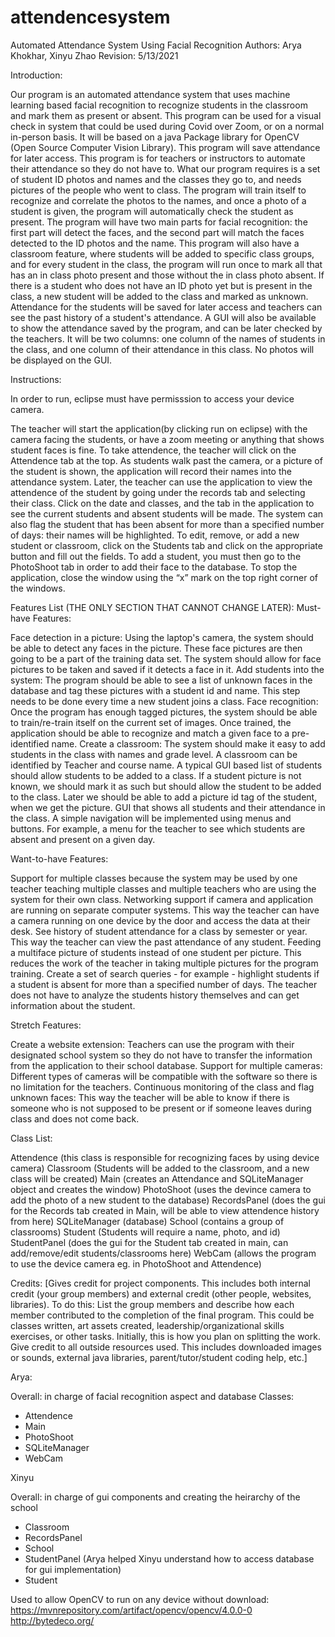 # attendencesystem

Automated Attendance System Using Facial Recognition
Authors: Arya Khokhar, Xinyu Zhao
Revision: 5/13/2021

Introduction: 

Our program is an automated attendance system that uses machine learning based facial recognition to recognize students in the classroom and mark them as present or absent. This program can be used for a visual check in system that could be used during Covid over Zoom, or on a normal in-person basis. It will be based on a java Package library for OpenCV (Open Source Computer Vision Library). This program will save attendance for later access. This program is for teachers or instructors to automate their attendance so they do not have to.
 What our program requires is a set of student ID photos and names and the classes they go to, and needs pictures of the people who went to class. 
The program will train itself to recognize and correlate the photos to the names, and once a photo of a student is given, the program will automatically check the student as present. The program will have two main parts for facial recognition: the first part will detect the faces, and the second part will match the faces detected to the ID photos and the name. 
This program will also have a classroom feature, where students will be added to specific class groups, and for every student in the class, the program will run once to mark all that has an in class photo present and those without the in class photo absent. If there is a student who does not have an ID photo yet but is present in the class, a new student will be added to the class and marked as unknown. Attendance for the students will be saved for later access and teachers can see the past history of a student's attendance.
A GUI will also be available to show the attendance saved by the program, and can be later checked by the teachers. It will be two columns: one column of the names of students in the class, and one column of their attendance in this class. No photos will be displayed on the GUI. 

Instructions:

In order to run, eclipse must have permisssion to access your device camera.

The teacher will start the application(by clicking run on eclipse) with the camera facing the students, or have a zoom meeting or anything that shows student faces is fine. To take attendence, the teacher will click on the Attendence tab at the top. As students walk past the camera, or a picture of the student is shown, the application will record their names into the attendance system. Later, the teacher can use the application to view the attendence of the student by going under the records tab and selecting their class. Click on the date and classes, and the tab in the application to see the current students and absent students will be made. The system can also flag the student that has been absent for more than a specified number of days: their names will be highlighted. To edit, remove, or add a new student or classroom, click on the Students tab and click on the appropriate button and fill out the fields. To add a student, you must then go to the PhotoShoot tab in order to add their face to the database. To stop the application, close the window using the “x” mark on the top right corner of the windows. 

Features List (THE ONLY SECTION THAT CANNOT CHANGE LATER):
Must-have Features:

Face detection in a picture: Using the laptop's camera, the system should be able to detect any faces in the picture. These face pictures are then going to be a part of the training data set. The system should allow for face pictures to be taken and saved if it detects a face in it.
Add students into the system: The program should be able to see a list of unknown faces in the database and tag these pictures with a student id and name. This step needs to be done every time a new student joins a class.
Face recognition: Once the program has enough tagged pictures, the system should be able to train/re-train itself on the current set of images. Once trained, the application should be able to recognize and match a given face to a pre-identified name. 
Create a classroom: The system should make it easy to add students in the class with names and grade level. A classroom can be identified by Teacher and course name. A typical GUI based list of students should allow students to be added to a class. If a student picture is not known, we should mark it as such but should allow the student to be added to the class. Later we should be able to add a picture id tag of the student, when we get the picture. 
 GUI that shows all students and their attendance in the class. A simple navigation will be implemented using menus and buttons. For example, a menu for the teacher to see which students are absent and present on a given day.

Want-to-have Features:

Support for multiple classes because the system may be used by one teacher teaching multiple classes and multiple teachers who are using the system for their own class.
Networking support if camera and application are running on separate computer systems. This way the teacher can have a camera running on one device by the door and access the data at their desk.
See history of student attendance for a class by semester or year. This way the teacher can view the past attendance of any student.
Feeding a multiface picture of students instead of one student per picture. This reduces the work of the teacher in taking multiple pictures for the program training. 
Create a set of search queries - for example - highlight students if a student is absent for more than a specified number of days. The teacher does not have to analyze the students history themselves and can get information about the student.

Stretch Features:

Create a website extension: Teachers can use the program with their designated school system so they do not have to transfer the information from the application to their school database.
Support for multiple cameras: Different types of cameras will be compatible with the software so there is no limitation for the teachers.
Continuous monitoring of the class and flag unknown faces: This way the teacher will be able to know if there is someone who is not supposed to be present or if someone leaves during class and does not come back. 

Class List:

Attendence (this class is responsible for recognizing faces by using device camera)
Classroom (Students will be added to the classroom, and a new class will be created)
Main (creates an Attendance and SQLiteManager object and creates the window)
PhotoShoot (uses the devince camera to add the photo of a new student to the database)
RecordsPanel (does the gui for the Records tab created in Main, will be able to view attendence history from here)
SQLiteManager (database)
School (contains a group of classrooms)
Student (Students will require a name, photo, and id)
StudentPanel (does the gui for the Student tab created in main, can add/remove/edit students/classrooms here)
WebCam (allows the program to use the device camera eg. in PhotoShoot and Attendence)

Credits:
[Gives credit for project components. This includes both internal credit (your group members) and external credit (other people, websites, libraries). To do this:
List the group members and describe how each member contributed to the completion of the final program. This could be classes written, art assets created, leadership/organizational skills exercises, or other tasks. Initially, this is how you plan on splitting the work.
Give credit to all outside resources used. This includes downloaded images or sounds, external java libraries, parent/tutor/student coding help, etc.]

Arya:

Overall: in charge of facial recognition aspect and database
Classes:
   - Attendence
   - Main
   - PhotoShoot
   - SQLiteManager
   - WebCam

Xinyu

Overall: in charge of gui components and creating the heirarchy of the school
   - Classroom
   - RecordsPanel
   - School
   - StudentPanel (Arya helped Xinyu understand how to access database for gui implementation)
   - Student
 
Used to allow OpenCV to run on any device without download:
https://mvnrepository.com/artifact/opencv/opencv/4.0.0-0
http://bytedeco.org/

